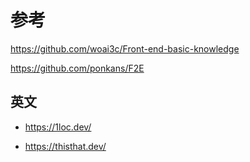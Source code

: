 # 参考

https://github.com/woai3c/Front-end-basic-knowledge

https://github.com/ponkans/F2E



## 英文

* https://1loc.dev/

* https://thisthat.dev/